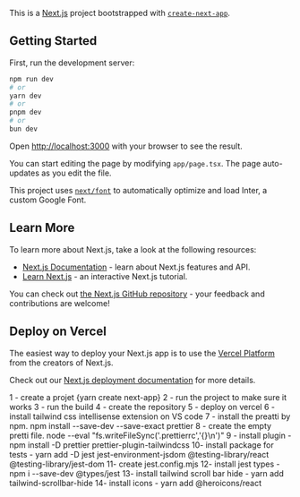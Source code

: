 This is a [Next.js](https://nextjs.org/) project bootstrapped with [`create-next-app`](https://github.com/vercel/next.js/tree/canary/packages/create-next-app).

## Getting Started

First, run the development server:

```bash
npm run dev
# or
yarn dev
# or
pnpm dev
# or
bun dev
```

Open [http://localhost:3000](http://localhost:3000) with your browser to see the result.

You can start editing the page by modifying `app/page.tsx`. The page auto-updates as you edit the file.

This project uses [`next/font`](https://nextjs.org/docs/basic-features/font-optimization) to automatically optimize and load Inter, a custom Google Font.

## Learn More

To learn more about Next.js, take a look at the following resources:

- [Next.js Documentation](https://nextjs.org/docs) - learn about Next.js features and API.
- [Learn Next.js](https://nextjs.org/learn) - an interactive Next.js tutorial.

You can check out [the Next.js GitHub repository](https://github.com/vercel/next.js/) - your feedback and contributions are welcome!

## Deploy on Vercel

The easiest way to deploy your Next.js app is to use the [Vercel Platform](https://vercel.com/new?utm_medium=default-template&filter=next.js&utm_source=create-next-app&utm_campaign=create-next-app-readme) from the creators of Next.js.

Check out our [Next.js deployment documentation](https://nextjs.org/docs/deployment) for more details.



1 - create a projet {yarn create next-app}
2 - run the project to make sure it works
3 - run the build
4 - create the repository
5 - deploy on vercel
6 - install tailwind css intellisense extension on VS code
7 - install the preatti by npm. npm install --save-dev --save-exact prettier
8 - create the empty pretti file. node --eval "fs.writeFileSync('.prettierrc','{}\n')"
9 - install plugin - npm install -D prettier prettier-plugin-tailwindcss
10- install package for tests - yarn add -D jest jest-environment-jsdom @testing-library/react @testing-library/jest-dom
11- create jest.config.mjs
12- install jest types - npm i --save-dev @types/jest
13- install tailwind scroll bar hide - yarn add tailwind-scrollbar-hide
14- install icons - yarn add  @heroicons/react
